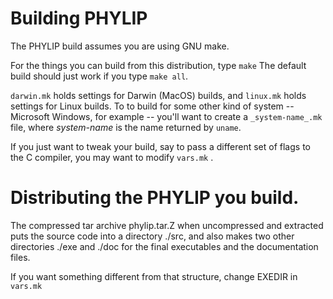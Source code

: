 # Building PHYLIP

The PHYLIP build assumes you are using GNU make.

For the things you can build from this distribution, type `make`
The default build should just work if you type `make all`.

`darwin.mk` holds settings for Darwin (MacOS) builds,
and `linux.mk` holds settings for Linux builds.
To to build for some other kind of system -- Microsoft Windows, for example --
you'll want to create a `_system-name_.mk` file,
where _system-name_ is the name returned by `uname`.

If you just want to tweak your build, say to pass a different set of flags to the C compiler,
you may want to modify `vars.mk` .

# Distributing the PHYLIP you build.

The compressed tar archive phylip.tar.Z when uncompressed and extracted
puts the source code into a directory ./src, and also makes two other
directories ./exe and ./doc for the final executables and the documentation
files.

If you want something different from that structure, change EXEDIR in `vars.mk`
